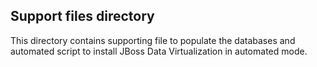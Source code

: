 ## Support files directory 
This directory contains supporting file to populate the databases and automated script to install JBoss Data Virtualization in automated mode.